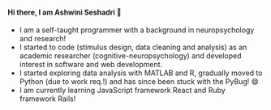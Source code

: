 #### Hi there, I am Ashwini Seshadri 👋

- I am a self-taught programmer with a background in neuropsychology and research!
- I started to code (stimulus design, data cleaning and analysis) as an academic researcher (cognitive-neuropsychology) and developed interest in software and web development.
- I started exploring data analysis with MATLAB and R, gradually moved to Python (due to work req.!) and has since been stuck with the PyBug! 😄
- I am currently learning JavaScript framework React and Ruby framework Rails!





<!--
**ashwini-seshadri/ashwini-seshadri** is a ✨ _special_ ✨ repository because its `README.md` (this file) appears on your GitHub profile.

Here are some ideas to get you started:

- 🔭 I’m currently working on ...
- 🌱 I’m currently learning ...
- 👯 I’m looking to collaborate on ...
- 🤔 I’m looking for help with ...
- 💬 Ask me about ...
- 📫 How to reach me: ...
- 😄 Pronouns: ...
- ⚡ Fun fact: ...
-->



